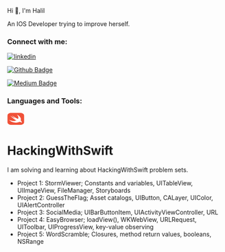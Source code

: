 Hi 👋, I'm Halil

An IOS Developer trying to improve herself.

<h3 align="left">Connect with me:</h3>

[![linkedin](https://img.shields.io/badge/Linkedin-000000?style=for-the-badge&logo=Linkedin&logoColor=white)](https://www.linkedin.com/in/halil-bakar-a4bb26256/)       

[![Github Badge](https://img.shields.io/badge/-Github-000?style=quare&labelColor=000&logo=Github&logoColor=white&link=link)](https://github.com/Halilbkar) 

[![Medium Badge](https://img.shields.io/badge/-Medium-757575?style=flat-quare&labelColor=757575&logo=Medium&logoColor=white&link=link)](https://medium.com/@halilbakar.b)

<h3 align="left">Languages and Tools:</h3>

<p align="left"> <a href="https://developer.apple.com/swift/" target="_blank" rel="noreferrer"> <img src="https://raw.githubusercontent.com/devicons/devicon/master/icons/swift/swift-original.svg" alt="swift" width="40" height="30"/> </a> </p>

# HackingWithSwift

I am solving and learning about HackingWithSwift problem sets.

- Project 1: StormViewer; Constants and variables, UITableView, UIImageView, FileManager, Storyboards
- Project 2: GuessTheFlag; Asset catalogs, UIButton, CALayer, UIColor, UIAlertController
- Project 3: SocialMedia; UIBarButtonItem, UIActivityViewController, URL
- Project 4: EasyBrowser; loadView(), WKWebView, URLRequest, UIToolbar, UIProgressView, key-value observing
- Project 5: WordScramble; Closures, method return values, booleans, NSRange





